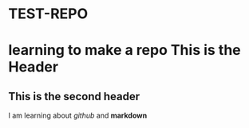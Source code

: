 # TEST-REPO
learning to make a repo
This is the Header
==================
This is the second header
-------------------------
I am learning about *github* and **markdown**

